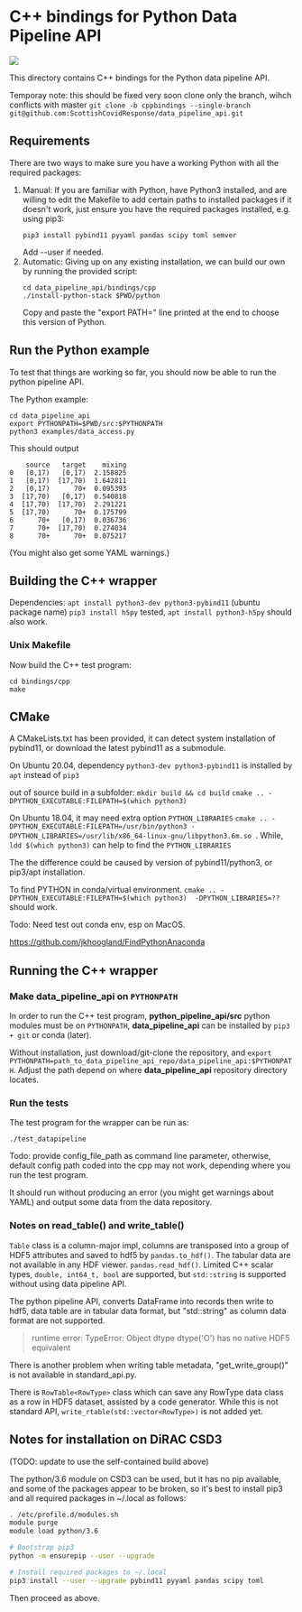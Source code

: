 
# C++ bindings for Python Data Pipeline API

[![](https://github.com/ScottishCovidResponse/data_pipeline_api/workflows/ci-cppbindings/badge.svg?branch=cppbindings)](https://github.com/ScottishCovidResponse/data_pipeline_api/actions?query=workflow%3Aci-cppbindings)

This directory contains C++ bindings for the Python data pipeline API.

Temporay note:  this should be fixed very soon
clone only the branch, wihch conflicts with master 
`git clone -b cppbindings --single-branch git@github.com:ScottishCovidResponse/data_pipeline_api.git`


## Requirements

There are two ways to make sure you have a working Python with all the
required packages:

1. Manual: If you are familiar with Python, have Python3 installed,
   and are willing to edit the Makefile to add certain paths to
   installed packages if it doesn't work, just ensure you have the
   required packages installed, e.g. using pip3:
   ```
   pip3 install pybind11 pyyaml pandas scipy toml semver
   ```
   Add --user if needed.
2. Automatic: Giving up on any existing installation, we can build our
   own by running the provided script:
   ```
   cd data_pipeline_api/bindings/cpp
   ./install-python-stack $PWD/python
   ```
   Copy and paste the "export PATH=" line printed at the end to choose this version of Python.

## Run the Python example

To test that things are working so far, you should now be able to run the python pipeline API. 

The Python example:

```
cd data_pipeline_api
export PYTHONPATH=$PWD/src:$PYTHONPATH
python3 examples/data_access.py
```
This should output

```
    source   target    mixing
0   [0,17)   [0,17)  2.158825
1   [0,17)  [17,70)  1.642811
2   [0,17)      70+  0.095393
3  [17,70)   [0,17)  0.540818
4  [17,70)  [17,70)  2.291221
5  [17,70)      70+  0.175799
6      70+   [0,17)  0.036736
7      70+  [17,70)  0.274034
8      70+      70+  0.075217
```
(You might also get some YAML warnings.)

## Building the C++ wrapper

Dependencies: 
`apt install python3-dev python3-pybind11`  (ubuntu package name)
`pip3 install h5py` tested, `apt install python3-h5py` should also work.

### Unix Makefile
Now build the C++ test program:

```
cd bindings/cpp
make
```
## CMake

A CMakeLists.txt has been provided, it can detect system installation of pybind11, or download the latest pybind11 as a submodule. 

On Ubuntu 20.04, dependency `python3-dev python3-pybind11` is installed by `apt` instead of `pip3`

out of source build in a subfolder: `mkdir build && cd build`
`cmake .. -DPYTHON_EXECUTABLE:FILEPATH=$(which python3)`

On Ubuntu 18.04, it may need extra  option `PYTHON_LIBRARIES`
`cmake .. -DPYTHON_EXECUTABLE:FILEPATH=/usr/bin/python3 -DPYTHON_LIBRARIES=/usr/lib/x86_64-linux-gnu/libpython3.6m.so `. While, `ldd $(which python3)` can help to find the `PYTHON_LIBRARIES`

The the difference could be caused by version of pybind11/python3, or pip3/apt installation. 

To find PYTHON in conda/virtual environment. `cmake .. -DPYTHON_EXECUTABLE:FILEPATH=$(which python3)  -DPYTHON_LIBRARIES=??` should work. 

Todo: Need test out conda env, esp on MacOS.

https://github.com/jkhoogland/FindPythonAnaconda 


## Running the C++ wrapper

### Make **data_pipeline_api** on `PYTHONPATH`

In order to run the C++ test program, **python_pipeline_api/src**  python modules must be on `PYTHONPATH`, **data_pipeline_api** can be installed by `pip3 + git`  or conda (later). 

Without installation, just download/git-clone the repository, and  `export PYTHONPATH=path_to_data_pipeline_api_repo/data_pipeline_api:$PYTHONPATH`. Adjust the path depend on where **data_pipeline_api** repository directory locates.

### Run the tests
The test program for the wrapper can be run as:
```
./test_datapipeline
```

Todo: provide config_file_path as command line parameter, otherwise, default config path coded into the cpp may not work, depending where you run the test program.

It should run without producing an error (you might get warnings about
YAML) and output some data from the data repository.


### Notes on read_table() and write_table()

`Table` class is a column-major impl, columns are transposed into a group of HDF5 attributes and saved to hdf5 by `pandas.to_hdf()`.  The tabular data are not available in any HDF viewer.  `pandas.read_hdf()`.  Limited C++ scalar types, `double, int64_t, bool` are supported, but `std::string` is supported without using data pipeline API.

The python pipeline API, converts DataFrame into records then write to hdf5, data table are in tabular data format, but "std::string" as column data format are not supported.
> runtime error:  TypeError: Object dtype dtype('O') has no native HDF5 equivalent

There is another problem when writing table metadata, "get_write_group()" is not available in standard_api.py.

There is `RowTable<RowType>` class which can save any RowType data class as a row in HDF5 dataset, assisted by a code generator.  While this is not standard API, `write_rtable(std::vector<RowType>)` is not added yet.

## Notes for installation on DiRAC CSD3

(TODO: update to use the self-contained build above)

The python/3.6 module on CSD3 can be used, but it has no pip
available, and some of the packages appear to be broken, so it's best
to install pip3 and all required packages in ~/.local as follows:

```bash
. /etc/profile.d/modules.sh
module purge
module load python/3.6

# Bootstrap pip3
python -m ensurepip --user --upgrade

# Install required packages to ~/.local
pip3 install --user --upgrade pybind11 pyyaml pandas scipy toml
```

Then proceed as above.
